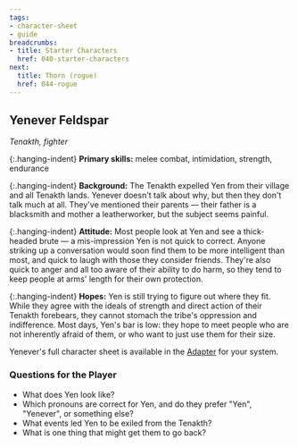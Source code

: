 ```yaml
---
tags:
- character-sheet
- guide
breadcrumbs:
- title: Starter Characters
  href: 040-starter-characters
next:
  title: Thorn (rogue)
  href: 044-rogue
---
```


## Yenever Feldspar

_Tenakth, fighter_

{:.hanging-indent}
**Primary skills:** melee combat, intimidation, strength, endurance

{:.hanging-indent}
**Background:** The Tenakth expelled Yen from their village and all Tenakth lands.
Yenever doesn't talk about why, but then they don't talk much at all.
They've mentioned their parents — their father is a blacksmith and mother a leatherworker, but the subject seems painful.

{:.hanging-indent}
**Attitude:** Most people look at Yen and see a thick-headed brute — a mis-impression Yen is not quick to correct.
Anyone striking up a conversation would soon find them to be more intelligent than most, and quick to laugh with those they consider friends.
They're also quick to anger and all too aware of their ability to do harm, so they tend to keep people at arms' length for their own protection.

{:.hanging-indent}
**Hopes:** Yen is still trying to figure out where they fit.
While they agree with the ideals of strength and direct action of their Tenakth forebears, they cannot stomach the tribe's oppression and indifference.
Most days, Yen's bar is low: they hope to meet people who are not inherently afraid of them, or who want to just use them for their size.

Yenever's full character sheet is available in the [Adapter](600-adapters.md) for your system.

### Questions for the Player

* What does Yen look like?
* Which pronouns are correct for Yen, and do they prefer "Yen", "Yenever", or something else?
* What events led Yen to be exiled from the Tenakth?
* What is one thing that might get them to go back?
